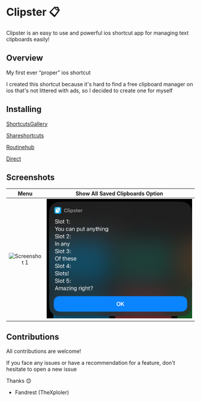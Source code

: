 
# Clipster 📋
Clipster is an easy to use and powerful ios shortcut app for managing text clipboards easily!

## Overview
My first ever “proper” ios shortcut
  
I created this shortcut because it's hard to find a free clipboard manager on ios that's not littered with ads, so I decided to create one for myself

## Installing
[ShortcutsGallery](https://shortcutsgallery.com/shortcuts/clipster)

[Shareshortcuts](https://shareshortcuts.com/shortcuts/2705-clipster.html)

[Routinehub](https://routinehub.co/shortcut/17960/)

[Direct](https://www.icloud.com/shortcuts/f9ad73bbea6e4531bb613103b206b9ff)

## Screenshots
Menu|Show All Saved Clipboards Option
:-------------------------:|:-------------------------:
![Screenshot 1](https://i.ibb.co/YQ6zFvy/IMG-6537.jpg)  |  ![Screenshot 2](IMG_6510.jpeg)

## Contributions
All contributions are welcome!

If you face any issues or have a recommendation for a feature, don't hesitate to open a new issue

Thanks 😊
- Fandrest (TheXploler)
